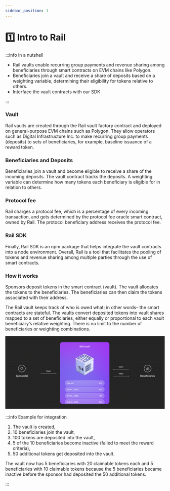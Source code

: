 ```yaml
---
sidebar_position: 1
---
```


# 1️⃣ Intro to Rail

:::info in a nutshell

- Rail vaults enable recurring group payments and revenue sharing among beneficiaries through smart contracts on EVM chains like Polygon.
- Beneficiaries join a vault and receive a share of deposits based on a weighting variable, determining their eligibility for tokens relative to others.
- Interface the vault contracts with our SDK

:::

### Vault

Rail vaults are created through the Rail vault factory contract and deployed on general-purpose EVM chains such as Polygon. They allow operators such as Digital Infrastructure Inc. to make recurring group payments (deposits) to sets of beneficiaries, for example, baseline issuance of a reward token.

### Beneficiaries and Deposits

Beneficiaries join a vault and become eligible to receive a share of the incoming deposits. The vault contract tracks the deposits. A weighting variable can determine how many tokens each beneficiary is eligible for in relation to others.

### Protocol fee

Rail charges a protocol fee, which is a percentage of every incoming transaction, and gets determined by the protocol fee oracle smart contract, owned by Rail. The protocol beneficiary address receives the protocol fee.

### Rail SDK

Finally, Rail SDK is an npm package that helps integrate the vault contracts into a node environment. Overall, Rail is a tool that facilitates the pooling of tokens and revenue sharing among multiple parties through the use of smart contracts.

### How it works

Sponsors deposit tokens in the smart contract (vault). The vault allocates the tokens to the beneficiaries. The beneficiaries can then claim the tokens associated with their address.

The Rail vault keeps track of who is owed what; in other words– the smart contracts are stateful. The vaults convert deposited tokens into vault shares mapped to a set of beneficiaries, either equally or proportional to each vault beneficiary’s relative weighting. There is no limit to the number of beneficiaries or weighting combinations.

![fundamentals](../../static/img/fundamentals.png)

:::info Example for integration

1. The vault is created,
2. 10 beneficiaries join the vault,
3. 100 tokens are deposited into the vault,
4. 5 of the 10 beneficiaries become inactive (failed to meet the reward criteria),
5. 50 additional tokens get deposited into the vault.

The vault now has 5 beneficiaries with 20 claimable tokens each and 5 beneficiaries with 10 claimable tokens because the 5 beneficiaries became inactive before the sponsor had deposited the 50 additional tokens.

:::
